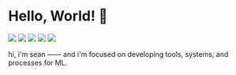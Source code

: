 # Hello, World! 👋
[![](https://img.shields.io/badge/Python-Code-informational?style=flat&logo=python&logoColor=white&color=2bbc8a)](#)
[![](https://img.shields.io/badge/PyTorch-Code-informational?style=flat&logo=PyTorch&logoColor=white&color=2bbc8a)](#)
[![](https://img.shields.io/badge/Lightning-Code-informational?style=flat&logo=pytorchlightning&logoColor=white&color=2bbc8a)](#)
[![](https://img.shields.io/badge/AWS-Compute-informational?style=flat&logo=AWS&logoColor=white&color=2bbc8a)](#)
[![](https://img.shields.io/badge/Ploty_Dash-Apps-informational?style=flat&logo=Plotly&logoColor=white&color=2bbc8a)](#)


hi, i'm sean —— and i'm focused on developing tools, systems, and processes for ML.
